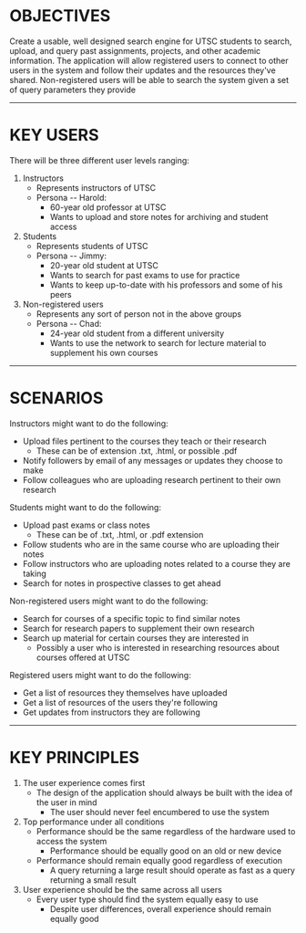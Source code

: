 # OBJECTIVES

Create a usable, well designed search engine for UTSC students to search, upload, and query past assignments, projects, and other academic information. The application will allow registered users to connect to other users in the system and follow their updates and the resources they've shared. Non-registered users will be able to search the system given a set of query parameters they provide

---

# KEY USERS

There will be three different user levels ranging:
1. Instructors
    * Represents instructors of UTSC
    * Persona -- Harold:
        * 60-year old professor at UTSC
        * Wants to upload and store notes for archiving and student access
2. Students
    * Represents students of UTSC
    * Persona -- Jimmy:
        * 20-year old student at UTSC
        * Wants to search for past exams to use for practice
        * Wants to keep up-to-date with his professors and some of his peers
3. Non-registered users
    * Represents any sort of person not in the above groups
    * Persona -- Chad:
        * 24-year old student from a different university
        * Wants to use the network to search for lecture material to supplement his own courses

---

# SCENARIOS

Instructors might want to do the following:
* Upload files pertinent to the courses they teach or their research
    * These can be of extension .txt, .html, or possible .pdf
* Notify followers by email of any messages or updates they choose to make
* Follow colleagues who are uploading research pertinent to their own research

Students might want to do the following:
* Upload past exams or class notes
    * These can be of .txt, .html, or .pdf extension
* Follow students who are in the same course who are uploading their notes
* Follow instructors who are uploading notes related to a course they are taking
* Search for notes in prospective classes to get ahead

Non-registered users might want to do the following:
* Search for courses of a specific topic to find similar notes
* Search for research papers to supplement their own research
* Search up material for certain courses they are interested in
    * Possibly a user who is interested in researching resources about courses offered at UTSC

Registered users might want to do the following:
* Get a list of resources they themselves have uploaded
* Get a list of resources of the users they're following
* Get updates from instructors they are following

---

# KEY PRINCIPLES

1. The user experience comes first
    * The design of the application should always be built with the idea of the user in mind
        * The user should never feel encumbered to use the system
2. Top performance under all conditions
    * Performance should be the same regardless of the hardware used to access the system
        * Performance should be equally good on an old or new device
    * Performance should remain equally good regardless of execution
        * A query returning a large result should operate as fast as a query returning a small result
3. User experience should be the same across all users
    * Every user type should find the system equally easy to use
        * Despite user differences, overall experience should remain equally good

